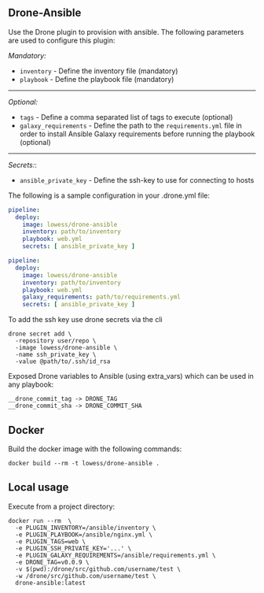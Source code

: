 ## Drone-Ansible

Use the Drone plugin to provision with ansible.
The following parameters are used to configure this plugin:

*Mandatory:*
* `inventory` - Define the inventory file (mandatory)
* `playbook` - Define the playbook file (mandatory)
---
*Optional:*
* `tags` - Define a comma separated list of tags to execute (optional)
* `galaxy_requirements` - Define the path to the `requirements.yml` file in order to install Ansible Galaxy requirements before running the playbook (optional)
---
*Secrets:*:
* `ansible_private_key` - Define the ssh-key to use for connecting to hosts

The following is a sample configuration in your .drone.yml file:

```yaml
pipeline:
  deploy:
    image: lowess/drone-ansible
    inventory: path/to/inventory
    playbook: web.yml
    secrets: [ ansible_private_key ]
```

```yaml
pipeline:
  deploy:
    image: lowess/drone-ansible
    inventory: path/to/inventory
    playbook: web.yml
    galaxy_requirements: path/to/requirements.yml
    secrets: [ ansible_private_key ]
```
To add the ssh key use drone secrets via the cli

```
drone secret add \
  -repository user/repo \
  -image lowess/drone-ansible \
  -name ssh_private_key \
  -value @path/to/.ssh/id_rsa
```

Exposed Drone variables to Ansible (using extra_vars) which can be used in any playbook:

```
__drone_commit_tag -> DRONE_TAG
__drone_commit_sha -> DRONE_COMMIT_SHA
```


## Docker

Build the docker image with the following commands:

```
docker build --rm -t lowess/drone-ansible .
```

## Local usage

Execute from a project directory:

```
docker run --rm  \
  -e PLUGIN_INVENTORY=/ansible/inventory \
  -e PLUGIN_PLAYBOOK=/ansible/nginx.yml \
  -e PLUGIN_TAGS=web \
  -e PLUGIN_SSH_PRIVATE_KEY='...' \
  -e PLUGIN_GALAXY_REQUIREMENTS=/ansible/requirements.yml \
  -e DRONE_TAG=v0.0.9 \
  -v $(pwd):/drone/src/github.com/username/test \
  -w /drone/src/github.com/username/test \
  drone-ansible:latest
```


